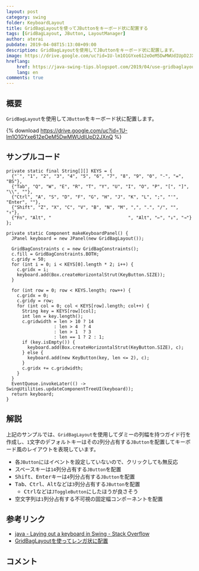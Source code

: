 ```yaml
---
layout: post
category: swing
folder: KeyboardLayout
title: GridBagLayoutを使ってJButtonをキーボード状に配置する
tags: [GridBagLayout, JButton, LayoutManager]
author: aterai
pubdate: 2019-04-08T15:13:08+09:00
description: GridBagLayoutを使用してJButtonをキーボード状に配置します。
image: https://drive.google.com/uc?id=1U-lm1O1GYxe612eOeM5DwMWUdIUpD2JXnQ
hreflang:
    href: https://java-swing-tips.blogspot.com/2019/04/use-gridbaglayout-to-layout-jbutton.html
    lang: en
comments: true
---
```

## 概要
`GridBagLayout`を使用して`JButton`をキーボード状に配置します。

{% download https://drive.google.com/uc?id=1U-lm1O1GYxe612eOeM5DwMWUdIUpD2JXnQ %}

## サンプルコード
<pre class="prettyprint"><code>private static final String[][] KEYS = {
  {"`", "1", "2", "3", "4", "5", "6", "7", "8", "9", "0", "-", "=", "BS"},
  {"Tab", "Q", "W", "E", "R", "T", "Y", "U", "I", "O", "P", "[", "]", "\\", ""},
  {"Ctrl", "A", "S", "D", "F", "G", "H", "J", "K", "L", ";", "'", "Enter", ""},
  {"Shift", "Z", "X", "C", "V", "B", "N", "M", ",", ".", "/", "", "↑"},
  {"Fn", "Alt", "                             ", "Alt", "←", "↓", "→"}
};

private static Component makeKeyboardPanel() {
  JPanel keyboard = new JPanel(new GridBagLayout());

  GridBagConstraints c = new GridBagConstraints();
  c.fill = GridBagConstraints.BOTH;
  c.gridy = 50;
  for (int i = 0; i &lt; KEYS[0].length * 2; i++) {
    c.gridx = i;
    keyboard.add(Box.createHorizontalStrut(KeyButton.SIZE));
  }

  for (int row = 0; row &lt; KEYS.length; row++) {
    c.gridx = 0;
    c.gridy = row;
    for (int col = 0; col &lt; KEYS[row].length; col++) {
      String key = KEYS[row][col];
      int len = key.length();
      c.gridwidth = len &gt; 10 ? 14
                  : len &gt; 4  ? 4
                  : len &gt; 1  ? 3
                  : len == 1 ? 2 : 1;
      if (key.isEmpty()) {
        keyboard.add(Box.createHorizontalStrut(KeyButton.SIZE), c);
      } else {
        keyboard.add(new KeyButton(key, len &lt;= 2), c);
      }
      c.gridx += c.gridwidth;
    }
  }
  EventQueue.invokeLater(() -&gt; SwingUtilities.updateComponentTreeUI(keyboard));
  return keyboard;
}
</code></pre>

## 解説
上記のサンプルでは、`GridBagLayout`を使用してダミーの列幅を持つガイド行を作成し、`1`文字のデフォルトキーはその`2`列分占有する`JButton`を配置してキーボード風のレイアウトを表現しています。

- 各`JButton`にはイベントを設定していないので、クリックしても無反応
- スペースキーは`14`列分占有する`JButton`を配置
- <kbd>Shift</kbd>、<kbd>Enter</kbd>キーは`4`列分占有する`JButton`を配置
- <kbd>Tab</kbd>、<kbd>Ctrl</kbd>、<kbd>Alt</kbd>などは`3`列分占有する`JButton`を配置
    - <kbd>Ctrl</kbd>などは`JToggleButton`にしたほうが良さそう
- 空文字列は`1`列分占有する不可視の固定幅コンポーネントを配置

<!-- dummy comment line for breaking list -->

## 参考リンク
- [java - Laying out a keyboard in Swing - Stack Overflow](https://stackoverflow.com/questions/24622279/laying-out-a-keyboard-in-swing)
- [GridBagLayoutを使ってレンガ状に配置](https://ateraimemo.com/Swing/BrickLayout.html)

<!-- dummy comment line for breaking list -->

## コメント

